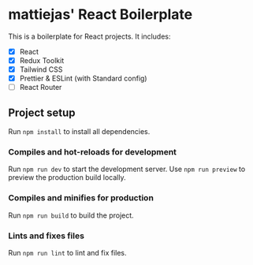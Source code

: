# mattiejas' React Boilerplate

This is a boilerplate for React projects. It includes:

- [x] React
- [x] Redux Toolkit
- [x] Tailwind CSS
- [x] Prettier & ESLint (with Standard config)
- [ ] React Router

## Project setup

Run `npm install` to install all dependencies.

### Compiles and hot-reloads for development

Run `npm run dev` to start the development server.
Use `npm run preview` to preview the production build locally.

### Compiles and minifies for production

Run `npm run build` to build the project.

### Lints and fixes files

Run `npm run lint` to lint and fix files.
